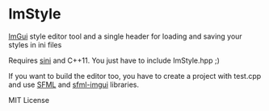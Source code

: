 ImStyle
=====
[ImGui](https://github.com/ocornut/imgui) style editor tool and a single header for loading and saving your styles in ini files

Requires [sini](https://github.com/ShrewdSpirit/Sini) and C++11. You just have to include ImStyle.hpp ;)

If you want to build the editor too, you have to create a project with test.cpp and use [SFML](https://github.com/SFML/SFML) and [sfml-imgui](https://github.com/ShrewdSpirit/sfml-imgui) libraries.

MIT License